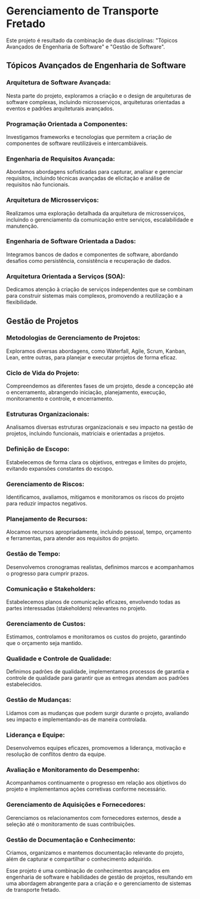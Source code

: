<h1>Gerenciamento de Transporte Fretado</h1><p>Este projeto é resultado da combinação de duas disciplinas: "Tópicos Avançados de Engenharia de Software" e "Gestão de Software".</p><h2>Tópicos Avançados de Engenharia de Software</h2><h3>Arquitetura de Software Avançada:</h3><p>Nesta parte do projeto, exploramos a criação e o design de arquiteturas de software complexas, incluindo microsserviços, arquiteturas orientadas a eventos e padrões arquiteturais avançados.</p><h3>Programação Orientada a Componentes:</h3><p>Investigamos frameworks e tecnologias que permitem a criação de componentes de software reutilizáveis e intercambiáveis.</p><h3>Engenharia de Requisitos Avançada:</h3><p>Abordamos abordagens sofisticadas para capturar, analisar e gerenciar requisitos, incluindo técnicas avançadas de elicitação e análise de requisitos não funcionais.</p><h3>Arquitetura de Microsserviços:</h3><p>Realizamos uma exploração detalhada da arquitetura de microsserviços, incluindo o gerenciamento da comunicação entre serviços, escalabilidade e manutenção.</p><h3>Engenharia de Software Orientada a Dados:</h3><p>Integramos bancos de dados e componentes de software, abordando desafios como persistência, consistência e recuperação de dados.</p><h3>Arquitetura Orientada a Serviços (SOA):</h3><p>Dedicamos atenção à criação de serviços independentes que se combinam para construir sistemas mais complexos, promovendo a reutilização e a flexibilidade.</p><h2>Gestão de Projetos</h2><h3>Metodologias de Gerenciamento de Projetos:</h3><p>Exploramos diversas abordagens, como Waterfall, Agile, Scrum, Kanban, Lean, entre outras, para planejar e executar projetos de forma eficaz.</p><h3>Ciclo de Vida do Projeto:</h3><p>Compreendemos as diferentes fases de um projeto, desde a concepção até o encerramento, abrangendo iniciação, planejamento, execução, monitoramento e controle, e encerramento.</p><h3>Estruturas Organizacionais:</h3><p>Analisamos diversas estruturas organizacionais e seu impacto na gestão de projetos, incluindo funcionais, matriciais e orientadas a projetos.</p><h3>Definição de Escopo:</h3><p>Estabelecemos de forma clara os objetivos, entregas e limites do projeto, evitando expansões constantes do escopo.</p><h3>Gerenciamento de Riscos:</h3><p>Identificamos, avaliamos, mitigamos e monitoramos os riscos do projeto para reduzir impactos negativos.</p><h3>Planejamento de Recursos:</h3><p>Alocamos recursos apropriadamente, incluindo pessoal, tempo, orçamento e ferramentas, para atender aos requisitos do projeto.</p><h3>Gestão de Tempo:</h3><p>Desenvolvemos cronogramas realistas, definimos marcos e acompanhamos o progresso para cumprir prazos.</p><h3>Comunicação e Stakeholders:</h3><p>Estabelecemos planos de comunicação eficazes, envolvendo todas as partes interessadas (stakeholders) relevantes no projeto.</p><h3>Gerenciamento de Custos:</h3><p>Estimamos, controlamos e monitoramos os custos do projeto, garantindo que o orçamento seja mantido.</p><h3>Qualidade e Controle de Qualidade:</h3><p>Definimos padrões de qualidade, implementamos processos de garantia e controle de qualidade para garantir que as entregas atendam aos padrões estabelecidos.</p><h3>Gestão de Mudanças:</h3><p>Lidamos com as mudanças que podem surgir durante o projeto, avaliando seu impacto e implementando-as de maneira controlada.</p><h3>Liderança e Equipe:</h3><p>Desenvolvemos equipes eficazes, promovemos a liderança, motivação e resolução de conflitos dentro da equipe.</p><h3>Avaliação e Monitoramento do Desempenho:</h3><p>Acompanhamos continuamente o progresso em relação aos objetivos do projeto e implementamos ações corretivas conforme necessário.</p><h3>Gerenciamento de Aquisições e Fornecedores:</h3><p>Gerenciamos os relacionamentos com fornecedores externos, desde a seleção até o monitoramento de suas contribuições.</p><h3>Gestão de Documentação e Conhecimento:</h3><p>Criamos, organizamos e mantemos documentação relevante do projeto, além de capturar e compartilhar o conhecimento adquirido.</p><p>Esse projeto é uma combinação de conhecimentos avançados em engenharia de software e habilidades de gestão de projetos, resultando em uma abordagem abrangente para a criação e o gerenciamento de sistemas de transporte fretado.</p>
